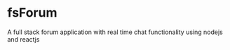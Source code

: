# fsForum
A full stack forum application with real time chat functionality using nodejs and reactjs
